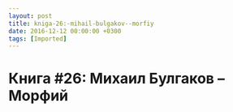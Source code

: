 ```yaml
---
layout: post
title: kniga-26:-mihail-bulgakov--morfiy
date: 2016-12-12 00:00:00 +0300
tags: [Imported]
---
```

# Книга #26: Михаил Булгаков – Морфий

